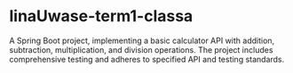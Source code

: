 # linaUwase-term1-classa
A Spring Boot project,
implementing a basic calculator API with addition,
subtraction, multiplication, and division operations. 
The project includes comprehensive testing and 
adheres to specified API and testing standards.

